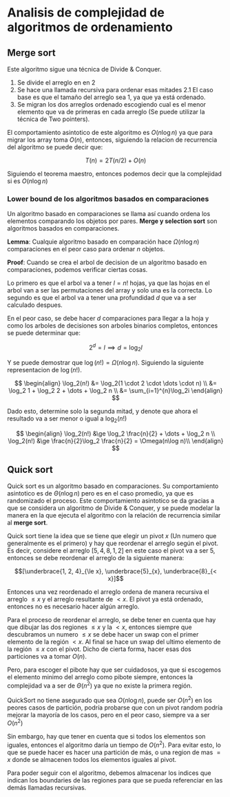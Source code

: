 # Analisis de complejidad de algoritmos de ordenamiento

## Merge sort

Este algoritmo sigue una técnica de Divide & Conquer.

1. Se divide el arreglo en en $2$
2. Se hace una llamada recursiva para ordenar esas mitades
    2.1 El caso base es que el tamaño del arreglo sea $1$, ya que ya está ordenado.
3. Se migran los dos arreglos ordenado escogiendo cual es el menor elemento que va de primeras en cada arreglo (Se puede utilizar la técnica de Two pointers).

El comportamiento asintotico de este algoritmo es $O(n\log n)$ ya que para migrar los array toma $O(n)$, entonces, siguiendo la relacion de recurrencia del algoritmo se puede decir que:

$$T(n) = 2T(n/2) + O(n)$$

Siguiendo el teorema maestro, entonces podemos decir que la complejidad si es $O(n\log n)$

### Lower bound de los algoritmos basados en comparaciones

Un algoritmo basado en comparaciones se llama así cuando ordena los elementos comparando los objetos por pares. **Merge y selection sort** son algoritmos basados en comparaciones.

**Lemma**: Cualquie algoritmo basado en comparación hace $\Omega(n\log n)$ comparaciones en el peor caso para ordenar $n$ objetos.

**Proof**: Cuando se crea el arbol de decision de un algoritmo basado en comparaciones, podemos verificar ciertas cosas.

Lo primero es que el arbol va a tener $l = n!$ hojas, ya que las hojas en el arbol van a ser las permutaciones del array y solo una es la correcta. Lo segundo es que el arbol va a tener una profundidad $d$ que va a ser calculado despues.

En el peor caso, se debe hacer $d$ comparaciones para llegar a la hoja y como los arboles de decisiones son arboles binarios completos, entonces se puede determinar que:

$$2^d = l \implies d = \log_2l$$

Y se puede demostrar que $\log (n!) = \Omega(n\log n)$. Siguiendo la siguiente representacion de $\log(n!)$.

$$
\begin{align}
\log_2(n!) &= \log_2(1 \cdot 2 \cdot \dots \cdot n) \\
&= \log_2 1 + \log_2 2 + \dots + \log_2 n \\
&= \sum_{i=1}^{n}\log_2i
\end{align}
$$

Dado esto, determine solo la segunda mitad, y denote que ahora el resultado va a ser menor o igual a $\log_2(n!)$

$$
\begin{align}
\log_2(n!) &\ge \log_2 \frac{n}{2} + \dots + \log_2 n \\
\log_2(n!) &\ge \frac{n}{2}\log_2 \frac{n}{2} = \Omega(n\log n)\\
\end{align}
$$

## Quick sort

Quick sort es un algoritmo basado en comparaciones. Su comportamiento asintotico es de $\Theta(n\log n)$ pero es en el caso promedio, ya que es randomizado el proceso. Este comportamiento asintotico se da gracias a que se considera un algoritmo de Divide & Conquer, y se puede modelar la manera en la que ejecuta el algoritmo con la relación de recurrencia similar al **merge sort**.

Quick sort tiene la idea que se tiene que elegir un pivot $x$ (Un numero que generalmente es el primero) y hay que reordenar el arreglo según el pivot. Es decir, considere el arreglo $[5, 4, 8, 1, 2]$ en este caso el pivot va a ser $5$, entonces se debe reordenar el arreglo de la siguiente manera:

$$[\underbrace{1, 2, 4}_{\le x}, \underbrace{5}_{x}, \underbrace{8}_{< x}]$$

Entonces una vez reordenado el arreglo ordena de manera recursiva el arreglo $\le x$ y el arreglo resultante de $< x$. El pivot ya está ordenado, entonces no es necesario hacer algún arreglo.

Para el proceso de reordenar el arreglo, se debe tener en cuenta que hay que dibujar las dos regiones $\le x$ y la $< x$, entonces siempre que descubramos un numero $\le x$ se debe hacer un swap con el primer elemento de la región $< x$. Al final se hace un swap del ultimo elemento de la región $\le x$ con el pivot. Dicho de cierta forma, hacer esas dos particiones va a tomar $O(n)$.


Pero, para escoger el pibote hay que ser cuidadosos, ya que si escogemos el elemento minimo del arreglo como pibote siempre, entonces la complejidad va a ser de $\Theta(n^2)$ ya que no existe la primera región.

QuickSort no tiene asegurado que sea $O(n\log n)$, puede ser $O(n^2)$ en los peores casos de partición, podría probarse que con un pivot random podría mejorar la mayoría de los casos, pero en el peor caso, siempre va a ser $O(n^2)$

Sin embargo, hay que tener en cuenta que si todos los elementos son iguales, entonces el algoritmo daría un tiempo de $O(n^2)$. Para evitar esto, lo que se puede hacer es hacer una partición de más, o una region de mas $= x$ donde se almacenen todos los elementos iguales al pivot.

Para poder seguir con el algoritmo, debemos almacenar los indices que indican los boundaries de las regiones para que se pueda referenciar en las demás llamadas recursivas.
